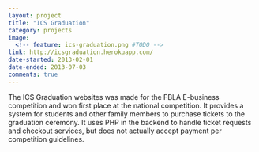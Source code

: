 ```yaml
---
layout: project
title: "ICS Graduation" 
category: projects
image:
  <!-- feature: ics-graduation.png #TODO -->
link: http://icsgraduation.herokuapp.com/
date-started: 2013-02-01
date-ended: 2013-07-03
comments: true
---
```


The ICS Graduation websites was made for the FBLA E-business competition and won first place at the national competition. It provides a system for students and other family members to purchase tickets to the graduation ceremony. It uses PHP in the backend to handle ticket requests and checkout services, but does not actually accept payment per competition guidelines.